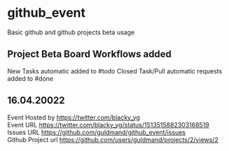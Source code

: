 # github_event
Basic github and github projects beta usage

## Project Beta Board Workflows added
New Tasks automatic added to #todo
Closed Task/Pull automatic requests added to #done

## 16.04.20022
Event Hosted by https://twitter.com/blacky_yg <br>
Event URL https://twitter.com/blacky_yg/status/1513515882303168519 <br>
Issues URL https://github.com/guldmand/github_event/issues <br>
Github Project url https://github.com/users/guldmand/projects/2/views/2 <br>

